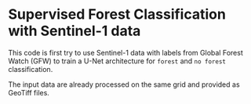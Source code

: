 # Supervised Forest Classification with Sentinel-1 data

This code is first try to use Sentinel-1 data with labels from Global Forest Watch (GFW) to train a U-Net architecture for `forest` and `no forest` classification. 

The input data are already processed on the same grid and provided as GeoTiff files. 
